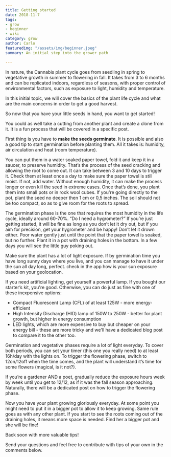 ```yaml
---
title: Getting started
date: 2018-11-7
tags:
- grow
- beginner
- wiki
category: grow
author: Carlo
featuredimg: "/assets/img/beginner.jpeg"
summary: An initial step into the grower path

---
```

In nature, the Cannabis plant cycle goes from seedling in spring to vegetative growth in summer to flowering in fall. It takes from 3 to 6 months and can be replicated indoors, regardless of seasons, with proper control of environmental factors, such as exposure to light, humidity and temperature.

In this initial topic, we will cover the basics of the plant life cycle and what are the main concerns in order to get a good harvest.

So now that you have your little seeds in hand, you want to get started!

You could as well take a cutting from another plant and create a clone from it. It is a fun process that will be covered in a specific post.

First thing is you have to **make the seeds germinate**. It is possible and also a good tip to start germination before planting them. All it takes is: humidity, air circulation and heat (room temperature).

You can put them in a water soaked paper towel, fold it and keep it in a saucer, to preserve humidity. That’s the process of the seed cracking and allowing the root to come out. It can take between 3 and 10 days to trigger it. Check them at least once a day to make sure the paper towel is still moist. If not, add water. Without enough humidity, it can make the process longer or even kill the seed in extreme cases. Once that’s done, you plant them into small pots or in rock wool cubes. If you're going directly to the pot, plant the seed no deeper then 1 cm or 0,5 inches. The soil should not be too compact, so as to give room for the roots to spread.

The germination phase is the one that requires the most humidity in the life cycle, ideally around 60-70%. “Do I need a hygrometer?” If you’re just getting started, it will be fine as long as you don’t let it dry out, but if you aim for precision, get your hygrometer and be happy! Don’t let it drown either. Poor water gently just until the point that the paper towel is soaked, but no further. Plant it in a pot with draining holes in the bottom. In a few days you will see the little guy poking out.

Make sure the plant has a lot of light exposure. If by germination time you have long sunny days where you live, and you can manage to have it under the sun all day long, perfect. check in the app how is your sun exposure based on your geolocation. 

If you need artificial lighting, get yourself a powerful lamp. If you bought our starter’s kit, you're good. Otherwise, you can do just as fine with one of these inexpensive options:

* Compact Fluorescent Lamp (CFL) of at least 125W - more energy-efficient
* High Intensity Discharge (HID) lamp of 150W to 250W - better for plant growth, but higher in energy consumption
* LED lights, which are more expensive to buy but cheaper on your energy bill - these are more tricky and we'll have a dedicated blog post to compare it to the other too.

Germination and vegetative phases require a lot of light everyday. To cover both periods, you can set your timer (this one you really need) to at least 16h/day with the lights on. To trigger the flowering phase, switch to 12on/12off when the time comes, and the plant will understand it’s time for some flowers (magical, is it not?).

If you’re a gardener AND a poet, gradually reduce the exposure hours week by week until you get to 12/12, as if it was the fall season approaching. Naturally, there will be a dedicated post on how to trigger the flowering phase.

Now you have your plant growing gloriously everyday. At some point you might need to put it in a bigger pot to allow it to keep growing. Same rule goes as with any other plant. If you start to see the roots coming out of the draining holes, it means more space is needed. Find her a bigger pot and she will be fine!

Back soon with more valuable tips!

Send your questions and feel free to contribute with tips of your own in the comments below.